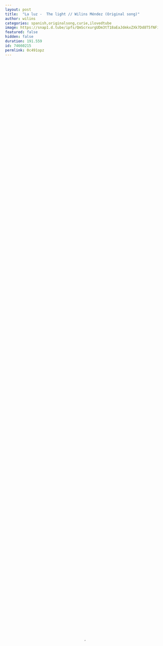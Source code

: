 ```yaml
---
layout: post
title:  "La luz -  The light // Wilins Méndez (Original song)"
author: wilins
categories: spanish,originalsong,curie,ilovedtube
image: https://snap1.d.tube/ipfs/QmScrxurgUDm3tT18aEaJdmkxZXk7Dd8T5fNFiF1sfA9Cf
featured: false
hidden: false
duration: 191.559
id: 74660215
permlink: 0c491opz
---
```

    
<video poster="https://snap1.d.tube/ipfs/QmScrxurgUDm3tT18aEaJdmkxZXk7Dd8T5fNFiF1sfA9Cf" autoplay="" id="player_html5_api" class="vjs-tech" style="width: 100%; height: 100%;" tabindex="-1" src="https://video.dtube.top/ipfs/QmTtrLxu4E7urAVPhoYhrScZ7vTRgEv9YNXv951AQEAFtw"></video>

## Un gran saludo para toda la comunidad. Les cuelgo, por acá, una nueva canción.

---
# <center>La luz I The light</center>

https://www.youtube.com/watch?v=YoDw6O7Q_cE

---
# <center>Letra I lyric</center>

---
Caminas sin disfraz, quebrando mi entereza.
De nuevo tú, no paras de apuntar directo a mi cabeza.
Venimos para bien, atravezando el mar,
. Sabía que me dirías: "como ves; es imposible no aferrarse a tu respuesta".
Pero llegaste tú y me he decidido.
Tal vez, la verdad es el mejor lugar.
Que me apunta con su luz... es la verdad.
Pero a veces no me guardo casi nada.
Que no hay nadie como tú, que ya no eres lo que pareces.
No te guardas casi nada.
Estoy contigo.
Estoy contigo, amor.

>You walk without disguise, breaking my integrity.
Again you, you do not stop pointing straight at my head.
We come for good, crossing the sea,
. I knew you would say to me: "as you see, it is impossible not to cling to your answer".
But you came and I have decided.
Maybe, the truth is the best place.
That points me with its light ... is the truth.
But sometimes I do not keep almost anything.
That there is no one like you, that you are no longer what you seem.
You do not keep almost anything.
I'm with you.
I am with you love.